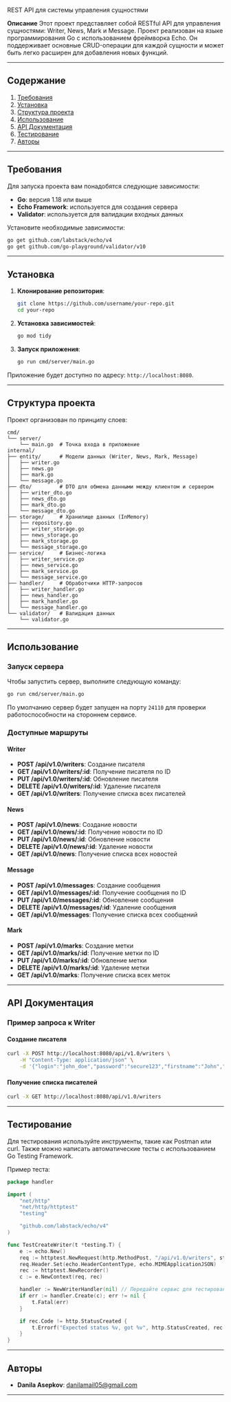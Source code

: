 REST API для системы управления сущностями

**Описание**
Этот проект представляет собой RESTful API для управления сущностями: Writer, News, Mark и Message. Проект реализован на языке программирования Go с использованием фреймворка Echo. Он поддерживает основные CRUD-операции для каждой сущности и может быть легко расширен для добавления новых функций.

---

## Содержание
1. [Требования](#требования)
2. [Установка](#установка)
3. [Структура проекта](#структура-проекта)
4. [Использование](#использование)
5. [API Документация](#api-документация)
6. [Тестирование](#тестирование)
7. [Авторы](#авторы)

---

## Требования

Для запуска проекта вам понадобятся следующие зависимости:
- **Go**: версия 1.18 или выше
- **Echo Framework**: используется для создания сервера
- **Validator**: используется для валидации входных данных

Установите необходимые зависимости:
```bash
go get github.com/labstack/echo/v4
go get github.com/go-playground/validator/v10
```

---

## Установка

1. **Клонирование репозитория**:
   ```bash
   git clone https://github.com/username/your-repo.git
   cd your-repo
   ```

2. **Установка зависимостей**:
   ```bash
   go mod tidy
   ```

3. **Запуск приложения**:
   ```bash
   go run cmd/server/main.go
   ```

Приложение будет доступно по адресу: `http://localhost:8080`.

---

## Структура проекта

Проект организован по принципу слоев:

```
cmd/
└── server/
    └── main.go  # Точка входа в приложение
internal/
├── entity/      # Модели данных (Writer, News, Mark, Message)
│   ├── writer.go
│   ├── news.go
│   ├── mark.go
│   └── message.go
├── dto/         # DTO для обмена данными между клиентом и сервером
│   ├── writer_dto.go
│   ├── news_dto.go
│   ├── mark_dto.go
│   └── message_dto.go
├── storage/     # Хранилище данных (InMemory)
│   ├── repository.go
│   ├── writer_storage.go
│   ├── news_storage.go
│   ├── mark_storage.go
│   └── message_storage.go
├── service/     # Бизнес-логика
│   ├── writer_service.go
│   ├── news_service.go
│   ├── mark_service.go
│   └── message_service.go
├── handler/     # Обработчики HTTP-запросов
│   ├── writer_handler.go
│   ├── news_handler.go
│   ├── mark_handler.go
│   └── message_handler.go
└── validator/   # Валидация данных
    └── validator.go
```

---

## Использование

### Запуск сервера
Чтобы запустить сервер, выполните следующую команду:
```bash
go run cmd/server/main.go
```

По умолчанию сервер будет запущен на порту `24110` для проверки работоспособности на стороннем сервисе.

### Доступные маршруты
#### Writer
- **POST /api/v1.0/writers**: Создание писателя
- **GET /api/v1.0/writers/:id**: Получение писателя по ID
- **PUT /api/v1.0/writers/:id**: Обновление писателя
- **DELETE /api/v1.0/writers/:id**: Удаление писателя
- **GET /api/v1.0/writers**: Получение списка всех писателей

#### News
- **POST /api/v1.0/news**: Создание новости
- **GET /api/v1.0/news/:id**: Получение новости по ID
- **PUT /api/v1.0/news/:id**: Обновление новости
- **DELETE /api/v1.0/news/:id**: Удаление новости
- **GET /api/v1.0/news**: Получение списка всех новостей

#### Message
- **POST /api/v1.0/messages**: Создание сообщения
- **GET /api/v1.0/messages/:id**: Получение сообщения по ID
- **PUT /api/v1.0/messages/:id**: Обновление сообщения
- **DELETE /api/v1.0/messages/:id**: Удаление сообщения
- **GET /api/v1.0/messages**: Получение списка всех сообщений

#### Mark
- **POST /api/v1.0/marks**: Создание метки
- **GET /api/v1.0/marks/:id**: Получение метки по ID
- **PUT /api/v1.0/marks/:id**: Обновление метки
- **DELETE /api/v1.0/marks/:id**: Удаление метки
- **GET /api/v1.0/marks**: Получение списка всех меток

---

## API Документация

### Пример запроса к Writer
#### Создание писателя
```bash
curl -X POST http://localhost:8080/api/v1.0/writers \
    -H "Content-Type: application/json" \
    -d '{"login":"john_doe","password":"secure123","firstname":"John","lastname":"Doe"}'
```

#### Получение списка писателей
```bash
curl -X GET http://localhost:8080/api/v1.0/writers
```

---

## Тестирование

Для тестирования используйте инструменты, такие как Postman или curl. Также можно написать автоматические тесты с использованием Go Testing Framework.

Пример теста:
```go
package handler

import (
	"net/http"
	"net/http/httptest"
	"testing"

	"github.com/labstack/echo/v4"
)

func TestCreateWriter(t *testing.T) {
	e := echo.New()
	req := httptest.NewRequest(http.MethodPost, "/api/v1.0/writers", strings.NewReader(`{"login":"test","password":"test123","firstname":"Test","lastname":"User"}`))
	req.Header.Set(echo.HeaderContentType, echo.MIMEApplicationJSON)
	rec := httptest.NewRecorder()
	c := e.NewContext(req, rec)

	handler := NewWriterHandler(nil) // Передайте сервис для тестирования
	if err := handler.Create(c); err != nil {
		t.Fatal(err)
	}

	if rec.Code != http.StatusCreated {
		t.Errorf("Expected status %v, got %v", http.StatusCreated, rec.Code)
	}
}
```

---

## Авторы

- **Danila Asepkov**: danilamail05@gmail.com  
  

---
